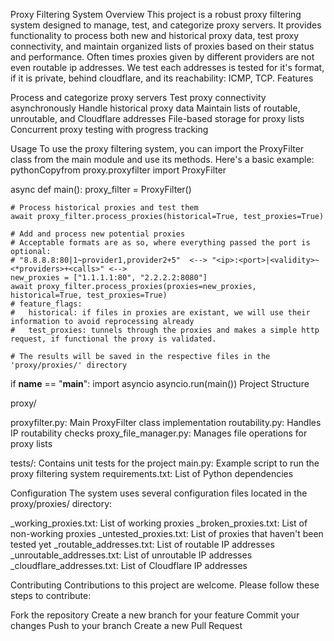 Proxy Filtering System
Overview
This project is a robust proxy filtering system designed to manage, test, and categorize proxy servers. It provides functionality to process both new and historical proxy data, test proxy connectivity, and maintain organized lists of proxies based on their status and performance. Often times proxies given by different providers are not even routable ip addresses.
We test each addresses is tested for it's format, if it is private, behind cloudflare, and its reachability: ICMP, TCP.
Features

Process and categorize proxy servers
Test proxy connectivity asynchronously
Handle historical proxy data
Maintain lists of routable, unroutable, and Cloudflare addresses
File-based storage for proxy lists
Concurrent proxy testing with progress tracking


Usage
To use the proxy filtering system, you can import the ProxyFilter class from the main module and use its methods. Here's a basic example:
pythonCopyfrom proxy.proxyfilter import ProxyFilter

async def main():
    proxy_filter = ProxyFilter()
    
    # Process historical proxies and test them
    await proxy_filter.process_proxies(historical=True, test_proxies=True)
    
    # Add and process new potential proxies
    # Acceptable formats are as so, where everything passed the port is optional:
    # "8.8.8.8:80|1~provider1,provider2+5"  <--> "<ip>:<port>|<validity>~<*providers>+<calls>" <--> 
    new_proxies = ["1.1.1.1:80", "2.2.2.2:8080"]
    await proxy_filter.process_proxies(proxies=new_proxies, historical=True, test_proxies=True)
    # feature_flags:
    #   historical: if files in proxies are existant, we will use their information to avoid reprocessing already 
    #   test_proxies: tunnels through the proxies and makes a simple http request, if functional the proxy is validated.
    
    # The results will be saved in the respective files in the 'proxy/proxies/' directory

if __name__ == "__main__":
    import asyncio
    asyncio.run(main())
Project Structure

proxy/

proxyfilter.py: Main ProxyFilter class implementation
routability.py: Handles IP routability checks
proxy_file_manager.py: Manages file operations for proxy lists


tests/: Contains unit tests for the project
main.py: Example script to run the proxy filtering system
requirements.txt: List of Python dependencies

Configuration
The system uses several configuration files located in the proxy/proxies/ directory:

_working_proxies.txt: List of working proxies
_broken_proxies.txt: List of non-working proxies
_untested_proxies.txt: List of proxies that haven't been tested yet
_routable_addresses.txt: List of routable IP addresses
_unroutable_addresses.txt: List of unroutable IP addresses
_cloudflare_addresses.txt: List of Cloudflare IP addresses

Contributing
Contributions to this project are welcome. Please follow these steps to contribute:

Fork the repository
Create a new branch for your feature
Commit your changes
Push to your branch
Create a new Pull Request